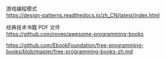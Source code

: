 游戏编程模式  
https://design-patterns.readthedocs.io/zh_CN/latest/index.html

经典技术书籍 PDF 文件  
https://github.com/royeo/awesome-programming-books 

https://github.com/EbookFoundation/free-programming-books/blob/master/free-programming-books-zh.md
